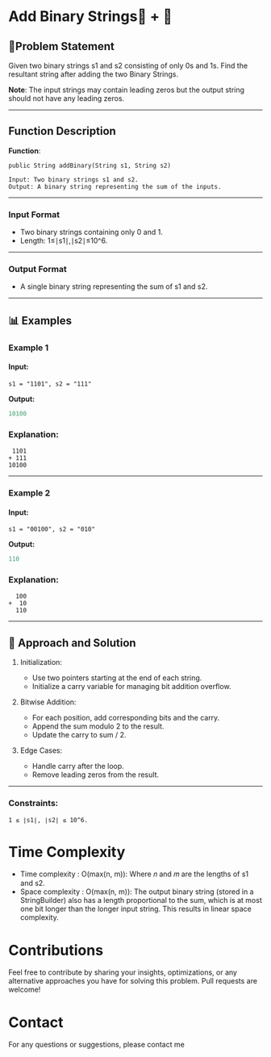 # Add Binary Strings🔢 + 🔢

## 📜Problem Statement

Given two binary strings s1 and s2 consisting of only 0s and 1s. Find the resultant string after adding the two Binary Strings.

**Note**: The input strings may contain leading zeros but the output string should not have any leading zeros.

---

## Function Description

**Function**:

```
public String addBinary(String s1, String s2)

Input: Two binary strings s1 and s2.
Output: A binary string representing the sum of the inputs.
```

---

### **Input Format**

- Two binary strings containing only 0 and 1.
- Length: 1≤∣s1∣,∣s2∣≤10^6.

---

### **Output Format**

- A single binary string representing the sum of s1 and s2.

---

## 📊 Examples

### Example 1

#### Input:

```
s1 = "1101", s2 = "111"
```

**Output:**

```java
10100
```

### Explanation:

```
 1101
+ 111
10100
```

---

### Example 2

#### Input:

```
s1 = "00100", s2 = "010"

```

**Output:**

```java
110
```

### Explanation:

```
  100
+  10
  110
```

---

## 🧠 Approach and Solution

1. Initialization:

   - Use two pointers starting at the end of each string.
   - Initialize a carry variable for managing bit addition overflow.

2. Bitwise Addition:

   - For each position, add corresponding bits and the carry.
   - Append the sum modulo 2 to the result.
   - Update the carry to sum / 2.

3. Edge Cases:

   - Handle carry after the loop.
   - Remove leading zeros from the result.

---

### Constraints:

```
1 ≤ ∣s1∣, ∣s2∣ ≤ 10^6.
```

# Time Complexity

- Time complexity : O(max(n, m)): Where 𝑛 and 𝑚 are the lengths of s1 and s2.
- Space complexity : O(max(n, m)): The output binary string (stored in a StringBuilder) also has a length proportional to the sum, which is at most one bit longer than the longer input string. This results in linear space complexity.

# Contributions

Feel free to contribute by sharing your insights, optimizations, or any alternative approaches you have for solving this problem. Pull requests are welcome!

# Contact

For any questions or suggestions, please contact me
